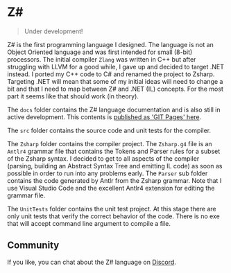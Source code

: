 # Z\#

> Under development!

Z# is the first programming language I designed.
The language is not an Object Oriented language and was first intended for small (8-bit) processors.
The initial compiler `Zlang` was written in C++ but after struggling with LLVM for a good while, I gave up and decided to target .NET instead.
I ported my C++ code to C# and renamed the project to Zsharp.
Targeting .NET will mean that some of my initial ideas will need to change a bit and that I need to map between Z# and .NET (IL) concepts.
For the most part it seems like that should work (in theory).

The `docs` folder contains the Z# language documentation and is also still in active development.
This contents is [published as 'GIT Pages' here](https://obiwanjacobi.github.io/Zsharp/).

The `src` folder contains the source code and unit tests for the compiler.

The `Zsharp` folder contains the compiler project.
The `Zsharp.g4` file is an `Antlr4` grammar file that contains the Tokens and Parser rules for a subset of the Zsharp syntax.
I decided to get to all aspects of the compiler (parsing, building an Abstract Syntax Tree and emitting IL code) as soon as possible in order to run into any problems early.
The `Parser` sub folder contains the code generated by Antlr from the Zsharp grammar.
Note that I use Visual Studio Code and the excellent Antlr4 extension for editing the grammar file.

The `UnitTests` folder contains the unit test project.
At this stage there are only unit tests that verify the correct behavior of the code.
There is no exe that will accept command line argument to compile a file.

## Community

If you like, you can chat about the Z# language on [Discord](https://discord.gg/5r9YMXHrYU).
